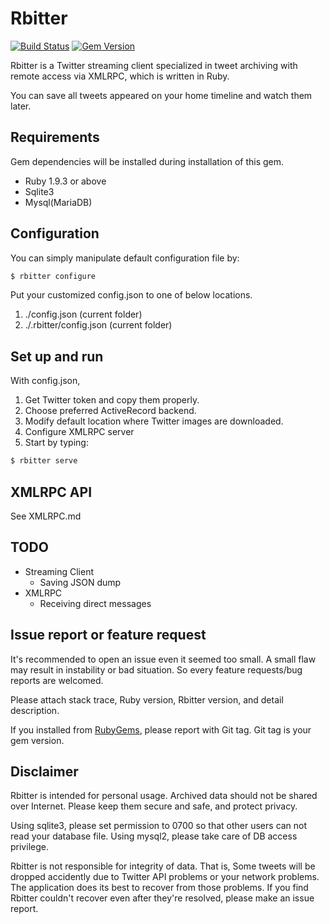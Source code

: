 # Rbitter #
[![Build Status](https://travis-ci.org/nidev/rbitter.svg?branch=master)](https://travis-ci.org/nidev/rbitter)
[![Gem Version](https://badge.fury.io/rb/rbitter.svg)](http://badge.fury.io/rb/rbitter)

Rbitter is a Twitter streaming client specialized in tweet archiving with remote access via XMLRPC, which is written in Ruby.

You can save all tweets appeared on your home timeline and watch them later.

## Requirements ##

Gem dependencies will be installed during installation of this gem.

* Ruby 1.9.3 or above
* Sqlite3
* Mysql(MariaDB)

## Configuration ##
You can simply manipulate default configuration file by:

```bash
$ rbitter configure
```

Put your customized config.json to one of below locations.

1. ./config.json (current folder)
2. ./.rbitter/config.json (current folder)

## Set up and run ##
With config.json,

1. Get Twitter token and copy them properly.
2. Choose preferred ActiveRecord backend.
3. Modify default location where Twitter images are downloaded.
4. Configure XMLRPC server
5. Start by typing:

```bash
$ rbitter serve
```
## XMLRPC API ##

See XMLRPC.md

## TODO ##
* Streaming Client
  * Saving JSON dump
* XMLRPC
  * Receiving direct messages

## Issue report or feature request ##
It's recommended to open an issue even it seemed too small. A small flaw may result in instability or bad situation. So every feature requests/bug reports are welcomed.

Please attach stack trace, Ruby version, Rbitter version, and detail description.

If you installed from [RubyGems], please report with Git tag. Git tag is your gem version.

[RubyGems]: https://rubygems.org

## Disclaimer ##
Rbitter is intended for personal usage. Archived data should not be shared over Internet. Please keep them secure and safe, and protect privacy.

Using sqlite3, please set permission to 0700 so that other users can not read your database file. Using mysql2, please take care of DB access privilege.

Rbitter is not responsible for integrity of data. That is, Some tweets will be dropped accidently due to Twitter API problems or your network problems. The application does its best to recover from those problems. If you find Rbitter couldn't recover even after they're resolved, please make an issue report.
